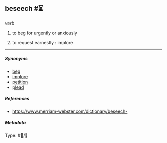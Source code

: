 ## beseech  #⏳

*verb*

1. to beg for urgently or anxiously

1. to request earnestly : implore

---

##### Synonyms

* [beg](beg.md)
* [implore](implore.md)
* [petition](petition.md)
* [plead](plead.md)

##### References

* https://www.merriam-webster.com/dictionary/beseech- 

##### Metadata

Type: #💬/💬 
